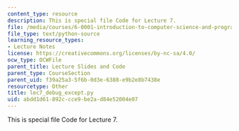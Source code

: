 ```yaml
---
content_type: resource
description: This is special file Code for Lecture 7.
file: /media/courses/6-0001-introduction-to-computer-science-and-programming-in-python-fall-2016/abdd1d61892ccce9be2ad84e52004e07_lec7_debug_except.py
file_type: text/python-source
learning_resource_types:
- Lecture Notes
license: https://creativecommons.org/licenses/by-nc-sa/4.0/
ocw_type: OCWFile
parent_title: Lecture Slides and Code
parent_type: CourseSection
parent_uid: f39a25a3-5f6b-0d3e-6388-e9b2e8b7438e
resourcetype: Other
title: lec7_debug_except.py
uid: abdd1d61-892c-cce9-be2a-d84e52004e07
---
```

This is special file Code for Lecture 7.